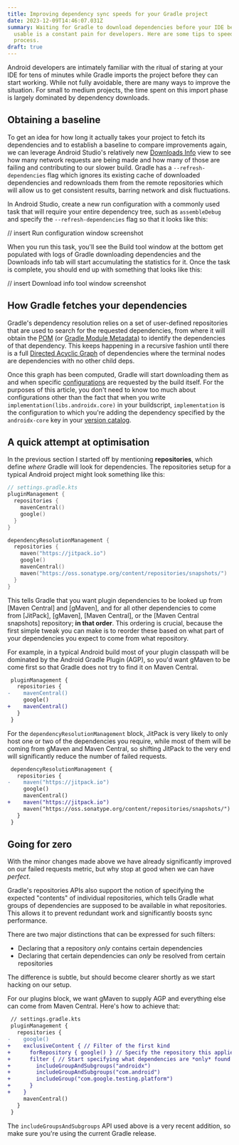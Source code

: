 ```yaml
---
title: Improving dependency sync speeds for your Gradle project
date: 2023-12-09T14:46:07.031Z
summary: Waiting for Gradle to download dependencies before your IDE becomes
  usable is a constant pain for developers. Here are some tips to speed up that
  process.
draft: true
---
```

Android developers are intimately familiar with the ritual of staring at your IDE for tens of minutes while Gradle imports the project before they can start working. While not fully avoidable, there are many ways to improve the situation. For small to medium projects, the time spent on this import phase is largely dominated by dependency downloads.

## Obtaining a baseline

To get an idea for how long it actually takes your project to fetch its dependencies and to establish a baseline to compare improvements again, we can leverage Android Studio's relatively new [Downloads Info](//d.android.com) view to see how many network requests are being made and how many of those are failing and contributing to our slower build. Gradle has a `--refresh-dependencies` flag which ignores its existing cache of downloaded dependencies and redownloads them from the remote repositories which will allow us to get consistent results, barring network and disk fluctuations.

In Android Studio, create a new run configuration with a commonly used task that will require your entire dependency tree, such as `assembleDebug` and specify the `--refresh-dependencies` flag so that it looks like this:

// insert Run configuration window screenshot

When you run this task, you'll see the Build tool window at the bottom get populated with logs of Gradle downloading dependencies and the Downloads info tab will start accumulating the statistics for it. Once the task is complete, you should end up with something that looks like this:

// insert Download info tool window screenshot

## How Gradle fetches your dependencies

Gradle's dependency resolution relies on a set of user-defined repositories that are used to search for the requested dependencies, from where it will obtain the [POM](//maven) (or [Gradle Module Metadata](//gradle)) to identify the dependencies of that dependency. This keeps happening in a recursive fashion until there is a full [Directed Acyclic Graph](//wikipedia?) of dependencies where the terminal nodes are dependencies with no other child deps.

Once this graph has been computed, Gradle will start downloading them as and when specific [configurations](//gradle) are requested by the build itself. For the purposes of this article, you don't need to know too much about configurations other than the fact that when you write `implementation(libs.androidx.core)` in your buildscript, `implementation` is the configuration to which you're adding the dependency specified by the `androidx-core` key in your [version catalog](//gradle).

## A quick attempt at optimisation

In the previous section I started off by mentioning **repositories**, which define *where* Gradle will look for dependencies. The repositories setup for a typical Android project might look something like this:

```kotlin
// settings.gradle.kts
pluginManagement {
  repositories {
    mavenCentral()
    google()
  }
}

dependencyResolutionManagement {
  repositories {
    maven("https://jitpack.io")
    google()
    mavenCentral()
    maven("https://oss.sonatype.org/content/repositories/snapshots/")
  }
}
```

This tells Gradle that you want plugin dependencies to be looked up from \[Maven Central] and \[gMaven], and for all other dependencies to come from \[JitPack], \[gMaven], \[Maven Central], or the \[Maven Central snapshots] repository; **in that order**. This ordering is crucial, because the first
simple tweak you can make is to reorder these based on what part of your dependencies you expect to come from what repository.

For example, in a typical Android build most of your plugin classpath will be dominated by the Android Gradle Plugin (AGP), so you'd want gMaven to be come first so that Gradle does not try to find it on Maven Central.

```diff
 pluginManagement {
   repositories {
-    mavenCentral()
     google()
+    mavenCentral()
   }
 }
```

For the `dependencyResolutionManagement` block, JitPack is very likely to only host one or two of the dependencies you require, while most of them will be coming from gMaven and Maven Central, so shifting JitPack to the very end will significantly reduce the number of failed requests.

```diff
 dependencyResolutionManagement {
   repositories {
-    maven("https://jitpack.io")
     google()
     mavenCentral()
+    maven("https://jitpack.io")
     maven("https://oss.sonatype.org/content/repositories/snapshots/")
   }
 }
```

## Going for zero

With the minor changes made above we have already significantly improved on our failed requests metric, but why stop at good when we can have *perfect*.

Gradle's repositories APIs also support the notion of specifying the expected "contents" of individual repositories, which tells Gradle what groups of dependencies are supposed to be available in what repositories. This allows it to prevent redundant work and significantly boosts sync performance.

There are two major distinctions that can be expressed for such filters:

* Declaring that a repository *only* contains certain dependencies
* Declaring that certain dependencies can *only* be resolved from certain repositories

The difference is subtle, but should become clearer shortly as we start hacking on our setup.

For our plugins block, we want gMaven to supply AGP and everything else can come from Maven Central. Here's how to achieve that:

```diff
 // settings.gradle.kts
 pluginManagement {
   repositories {
-    google()
+    exclusiveContent { // Filter of the first kind
+      forRepository { google() } // Specify the repository this applies to
+      filter { // Start specifying what dependencies are *only* found in this repo
+        includeGroupAndSubgroups("androidx")
+        includeGroupAndSubgroups("com.android")
+        includeGroup("com.google.testing.platform")
+      }
+    }
     mavenCentral()
   }
 }
```

The `includeGroupsAndSubgroups` API used above is a very recent addition, so make sure you're using the current Gradle release.